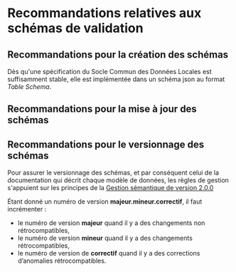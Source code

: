 # Recommandations relatives aux schémas de validation

## Recommandations pour la création des schémas

Dès qu'une spécification du Socle Commun des Données Locales est suffisamment stable, elle est implémentée dans un schéma json au format _Table Schema_.

## Recommandations pour la mise à jour des schémas



## Recommandations pour le versionnage des schémas

Pour assurer le versionnage des schémas, et par conséquent celui de la documentation qui décrit chaque modèle de données, les règles de gestion s'appuient sur les principes de la [Gestion sémantique de version 2.0.0](https://semver.org/lang/fr/)

Étant donné un numéro de version **majeur.mineur.correctif**, il faut incrémenter :

* le numéro de version **majeur** quand il y a des changements non rétrocompatibles,
* le numéro de version **mineur** quand il y a des changements rétrocompatibles,
* le numéro de version de **correctif** quand il y a des corrections d’anomalies rétrocompatibles.

